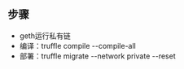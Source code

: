 ## 步骤
* geth运行私有链
* 编译：truffle compile --compile-all
* 部署：truffle migrate --network private --reset
